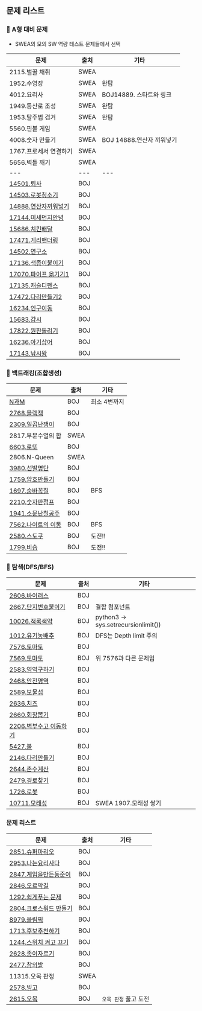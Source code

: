 ## 문제 리스트

### :pushpin:  A형 대비 문제

- SWEA의 모의 SW 역량 테스트 문제들에서 선택 

| 문제                             | 출처 | 기타 |
| -------------------------------- | ---- | ---- |
| 2115.벌꿀 채취                   | SWEA |      |
| 1952.수영장                      | SWEA | 완탐  |
| 4012.요리사                      | SWEA | BOJ14889. 스타트와 링크   |
| 1949.등산로 조성                      | SWEA | 완탐   |
| 1953.탈주범 검거                      | SWEA | 완탐   |
| 5560.핀볼 게임                   | SWEA |      |
| 4008.숫자 만들기                   | SWEA | BOJ 14888.연산자 끼워넣기  |
| 1767.프로세서 연결하기           | SWEA |      |
| 5656.벽돌 깨기           | SWEA |      |
|  ---           | --- | ---     |
| [14501.퇴사][BOJ14501]         | BOJ     |     | 
| [14503.로봇청소기][BOJ14503]     | BOJ  |      |
| [14888.연산자끼워넣기][BOJ14888] | BOJ  |      |
| [17144.미세먼지안녕][BOJ17144]   | BOJ  |      |
| [15686.치킨배달][BOJ15686]       | BOJ  |      |
| [17471.게리맨더링][BOJ17471]     | BOJ  |      |
| [14502.연구소][BOJ14502]         | BOJ  |      |
| [17136.색종이붙이기][BOJ17136]   | BOJ  |      |
| [17070.파이프 옮기기1][BOJ17070] | BOJ  |      |
| [17135.캐슬디펜스][BOJ17135]     | BOJ    |    | 
| [17472.다리만들기2][BOJ17472]    | BOJ    |    |
| [16234.인구이동][BOJ16234]       | BOJ  |      |
| [15683.감시][BOJ15683]           | BOJ  |      |
| [17822.원판돌리기][BOJ17822]     | BOJ  |      |
| [16236.아기상어][BOJ16236]        | BOJ    |     |
| [17143.낚시왕][BOJ17143]          | BOJ   |     |


[BOJ14501]: https://www.acmicpc.net/problem/14501
[BOJ14503]: https://www.acmicpc.net/problem/14503
[BOJ14502]: https://www.acmicpc.net/problem/14502
[BOJ14888]: https://www.acmicpc.net/problem/14888
[BOJ17136]: https://www.acmicpc.net/problem/17136
[BOJ17144]: https://www.acmicpc.net/problem/17144
[BOJ17471]: https://www.acmicpc.net/problem/17471
[BOJ15686]: https://www.acmicpc.net/problem/15686
[BOJ17822]: https://www.acmicpc.net/problem/17822
[BOJ17070]: https://www.acmicpc.net/problem/17070
[BOJ16234]: https://www.acmicpc.net/problem/16234
[BOJ15683]: https://www.acmicpc.net/problem/15683
[BOJ17135]: https://www.acmicpc.net/problem/17135
[BOJ17472]: https://www.acmicpc.net/problem/17472
[BOJ17779]: https://www.acmicpc.net/problem/17779
[BOJ16236]: https://www.acmicpc.net/problem/16236
[BOJ17143]: https://www.acmicpc.net/problem/17143

### :pushpin: 백트래킹(조합생성)

문제                           |출처         | 기타
-------------------------------|-------------|----------
[N과M][BOJ_V2052]              | BOJ         | 최소 4번까지 
[2768.블랙잭][BOJ2798]         | BOJ         |
[2309.일곱난쟁이][BOJ2309]     | BOJ         |
2817.부분수열의 합             | SWEA        | 
[6603.로또][BOJ6603]           | BOJ         |
2806.N-Queen                   | SWEA        |
[3980.선발명단][BOJ3980]       | BOJ         |
[1759.암호만들기][BOJ1759]     | BOJ         |
[1697.숨바꼭질][BOJ1697]       | BOJ         | BFS
[2210.숫자판점프][BOJ2210]     | BOJ         |
[1941.소문난칠공주][BOJ1941]   | BOJ         |
[7562.나이트의 이동][BOJ7562]  | BOJ         | BFS
[2580.스도쿠][BOJ2580]         | BOJ         | 도전!!
[1799.비숍][BOJ1799]           | BOJ         | 도전!!


[BOJ_V2052]: https://www.acmicpc.net/workbook/view/2052
[BOJ1697]: https://www.acmicpc.net/problem/1697
[BOJ1759]: https://www.acmicpc.net/problem/1759
[BOJ2798]: https://www.acmicpc.net/problem/2798
[BOJ2309]: https://www.acmicpc.net/problem/2309
[BOJ6603]: https://www.acmicpc.net/problem/6603
[BOJ2758]: https://www.acmicpc.net/problem/2758
[BOJ3980]: https://www.acmicpc.net/problem/3980
[BOJ2210]: https://www.acmicpc.net/problem/2210
[BOJ1941]: https://www.acmicpc.net/problem/1941
[BOJ1799]: https://www.acmicpc.net/problem/1799
[BOJ2580]: https://www.acmicpc.net/problem/2580
[BOJ7562]: https://www.acmicpc.net/problem/7562 

### :pushpin: 탐색(DFS/BFS)

문제                           |출처         | 기타
-------------------------------|-------------|----------
[2606.바이러스][BOJ2606]       | BOJ         |
[2667.단지번호붙이기][BOJ2667] | BOJ         | 결합 컴포넌트
[10026.적록색약][BOJ10026]     | BOJ         | python3 -> sys.setrecursionlimit())
[1012.유기농배추][BOJ1012]     | BOJ         | DFS는 Depth limit 주의
[7576.토마토][BOJ7576]         | BOJ         |
[7569.토마토][BOJ7569]         | BOJ         | 위 7576과 다른 문제임
[2583.영역구하기][BOJ2583]     | BOJ         |
[2468.안전영역][BOJ2468]     | BOJ         |
[2589.보물섬][BOJ2589]         | BOJ         |
[2636.치즈][BOJ2636]         | BOJ         |
[2660.회장뽑기][BOJ2660]       | BOJ         |
[2206.벽부수고 이동하기][BOJ2206] |BOJ       |
[5427.불][BOJ5427]             |BOJ          |
[2146.다리만들기][BOJ2146]     | BOJ         |
[2644.촌수계산][BOJ2644]       | BOJ         |
[2479.경로찾기][BOJ2479]       | BOJ         |
[1726.로봇][BOJ1726]           | BOJ         |
[10711.모래성][BOJ10711]       | BOJ         |SWEA 1907.모래성 쌓기

[BOJ1405]: https://www.acmicpc.net/problem/1405
[BOJ2206]: https://www.acmicpc.net/problem/2206
[BOJ2606]: https://www.acmicpc.net/problem/2606
[BOJ2667]: https://www.acmicpc.net/problem/2667
[BOJ2589]: https://www.acmicpc.net/problem/2589
[BOJ2468]: https://www.acmicpc.net/problem/2468
[BOJ2636]: https://www.acmicpc.net/problem/2636
[BOJ10026]: https://www.acmicpc.net/problem/10026
[BOJ1325]: https://www.acmicpc.net/problem/1325
[BOJ1012]: https://www.acmicpc.net/problem/1012
[BOJ5427]: https://www.acmicpc.net/problem/5427
[BOJ7569]: https://www.acmicpc.net/problem/7569
[BOJ7576]: https://www.acmicpc.net/problem/7576
[BOJ2583]: https://www.acmicpc.net/problem/2583
[BOJ2644]: https://www.acmicpc.net/problem/2644
[BOJ2660]: https://www.acmicpc.net/problem/2660
[BOJ2479]: https://www.acmicpc.net/problem/2479
[BOJ1726]: https://www.acmicpc.net/problem/1726
[BOJ2146]: https://www.acmicpc.net/problem/2146
[BOJ10711]: https://www.acmicpc.net/problem/10711


### 문제 리스트

| 문제                              | 출처 | 기타 |
| --------------------------------- | ---- | ---- |
| [2851.슈퍼마리오][BOJ2851]        | BOJ  |      |
| [2953.나는요리사다][BOJ2953]      | BOJ  |      |
| [2847.게임을만든동준이][BOJ2847]  | BOJ  |      |
| [2846.오르막길][BOJ2846]          | BOJ  |      |
| [1292.쉽게푸는 문제][BOJ1292]     | BOJ  |      |
| [2804.크로스워드 만들기][BOJ2804] | BOJ  |      |
| [8979.올림픽][BOJ8979]            | BOJ  |      |
| [1713.후보추천하기][BOJ1713]      | BOJ  |      |
| [1244.스위치 켜고 끄기][BOJ1244]  | BOJ  |      |
| [2628.종이자르기][BOJ2628]        | BOJ  |      |
| [2477.참외밭][BOJ2477]            | BOJ  |      |
| 11315.오목 판정      | SWEA |                       |
| [2578.빙고][BOJ2578] | BOJ  |                       |
| [2615.오목][BOJ2615] | BOJ  | `오목 판정` 풀고 도전 |


[BOJ1292]: https://www.acmicpc.net/problem/1292
[BOJ2477]: https://www.acmicpc.net/problem/2477
[BOJ2628]: https://www.acmicpc.net/problem/2628
[BOJ2846]: https://www.acmicpc.net/problem/2846
[BOJ2847]: https://www.acmicpc.net/problem/2847
[BOJ2851]: https://www.acmicpc.net/problem/2851
[BOJ2953]: https://www.acmicpc.net/problem/2953
[BOJ2804]: https://www.acmicpc.net/problem/2804
[BOJ8979]: https://www.acmicpc.net/problem/8979
[BOJ2615]: https://www.acmicpc.net/problem/2615
[BOJ1244]: https://www.acmicpc.net/problem/1244
[BOJ2578]: https://www.acmicpc.net/problem/2578
[BOJ1713]: https://www.acmicpc.net/problem/1713

[BOJ2615]: https://www.acmicpc.net/problem/2615
[BOJ2578]: https://www.acmicpc.net/problem/2578
